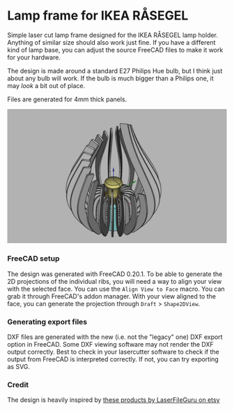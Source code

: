 # Lamp frame for IKEA RÅSEGEL

Simple laser cut lamp frame designed for the IKEA RÅSEGEL lamp holder. Anything of similar size should also work just fine. If you have a different kind of lamp base, you can adjust the source FreeCAD files to make it work for your hardware.

The design is made around a standard E27 Philips Hue bulb, but I think just about any bulb will work. If the bulb is much bigger than a Philips one, it may *look* a bit out of place.

Files are generated for 4mm thick panels.

![](media/design-preview.JPG)

### FreeCAD setup

The design was generated with FreeCAD 0.20.1. To be able to generate the 2D projections of the individual ribs, you will need a way to align your view with the selected face. You can use the `Align View to Face` macro. You can grab it through FreeCAD's addon manager. With your view aligned to the face, you can generate the projection through `Draft` > `Shape2DView`.

### Generating export files

DXF files are generated with the new (i.e. not the "legacy" one) DXF export option in FreeCAD. Some DXF viewing software may not render the DXF output correctly. Best to check in your lasercutter software to check if the output from FreeCAD is interpreted correctly. If not, you can try exporting as SVG.

### Credit

The design is heavily inspired by [these products by LaserFileGuru on etsy](https://www.etsy.com/nl/listing/1618440953/svg-theelichthouder-bundel-lasergesneden?epik=dj0yJnU9UVJRUjlBZFE4QkJpOVFRa3JLeHc2YUpHY25pUEF0UnQmcD0wJm49eW0yOThkTk1laC1rdUZ3RFVCR0NBdyZ0PUFBQUFBR1pUUG1V)